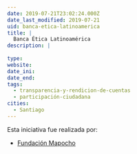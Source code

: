 ```yaml
---
date: 2019-07-21T23:02:24.000Z
date_last_modified: 2019-07-21
uid: banca-etica-latinoamerica
title: |
  Banca Ética Latinoamérica
description: |
  
type: 
website: 
date_ini: 
date_end: 
tags:
  - transparencia-y-rendicion-de-cuentas
  - participación-ciudadana
cities: 
  - Santiago
---
```


Esta iniciativa fue realizada por:

- [Fundación Mapocho](/organizaciones/fundacion-mapocho)
